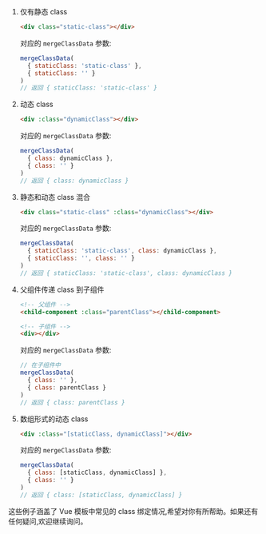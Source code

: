 1. 仅有静态 class
   ```html
   <div class="static-class"></div>
   ```
   对应的 `mergeClassData` 参数:
   ```javascript
   mergeClassData(
     { staticClass: 'static-class' },
     { staticClass: '' }
   )
   // 返回 { staticClass: 'static-class' }
   ```

2. 动态 class
   ```html
   <div :class="dynamicClass"></div>
   ```
   对应的 `mergeClassData` 参数:
   ```javascript
   mergeClassData(
     { class: dynamicClass },
     { class: '' }
   )
   // 返回 { class: dynamicClass }
   ```

3. 静态和动态 class 混合
   ```html
   <div class="static-class" :class="dynamicClass"></div>
   ```
   对应的 `mergeClassData` 参数:
   ```javascript
   mergeClassData(
     { staticClass: 'static-class', class: dynamicClass },
     { staticClass: '', class: '' }
   )
   // 返回 { staticClass: 'static-class', class: dynamicClass }
   ```

4. 父组件传递 class 到子组件
   ```html
   <!-- 父组件 -->
   <child-component :class="parentClass"></child-component>

   <!-- 子组件 -->
   <div></div>
   ```
   对应的 `mergeClassData` 参数:
   ```javascript
   // 在子组件中
   mergeClassData(
     { class: '' },
     { class: parentClass }
   )
   // 返回 { class: parentClass }
   ```

5. 数组形式的动态 class
   ```html
   <div :class="[staticClass, dynamicClass]"></div>
   ```
   对应的 `mergeClassData` 参数:
   ```javascript
   mergeClassData(
     { class: [staticClass, dynamicClass] },
     { class: '' }
   )
   // 返回 { class: [staticClass, dynamicClass] }
   ```

这些例子涵盖了 Vue 模板中常见的 class 绑定情况,希望对你有所帮助。如果还有任何疑问,欢迎继续询问。